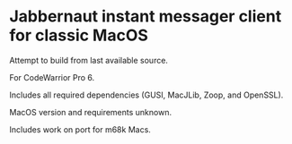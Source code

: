 Jabbernaut instant messager client for classic MacOS
===============

Attempt to build from last available source.

For CodeWarrior Pro 6.

Includes all required dependencies (GUSI, MacJLib, Zoop, and OpenSSL).

MacOS version and requirements unknown.

Includes work on port for m68k Macs.
